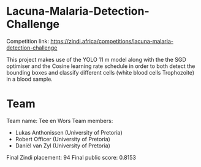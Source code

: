 # Lacuna-Malaria-Detection-Challenge

Competition link: https://zindi.africa/competitions/lacuna-malaria-detection-challenge

This project makes use of the YOLO 11 m model along with the the SGD optimiser and the Cosine learning rate schedule in order to both detect the bounding boxes and classify different cells (white blood cells Trophozoite) in a blood sample.

# Team
Team name: Tee en Wors
Team members:
- Lukas Anthonissen (University of Pretoria)
- Robert Officer (University of Pretoria)
- Daniël van Zyl (University of Pretoria)

Final Zindi placement: 94
Final public score: 0.8153
